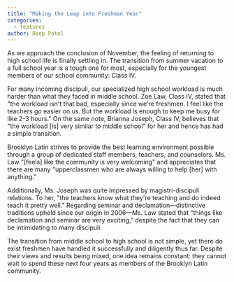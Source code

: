 ```yaml
---
title: "Making the Leap into Freshman Year"
categories:
  - features
author: Deep Patel
---
```


As we approach the conclusion of November, the feeling of returning to high school life is finally settling in. The transition from summer vacation to a full school year is a tough one for most, especially for the youngest members of our school community: Class IV.

For many incoming discipuli, our specialized high school workload is much harder than what they faced in middle school. Zoe Law, Class IV, stated that "the workload isn't that bad, especially since we're freshmen. I feel like the teachers go easier on us. But the workload is enough to keep me busy for like 2-3 hours." On the same note, Brianna Joseph, Class IV, believes that "the workload [is] very similar to middle school" for her and hence has had a simple transition.

Brooklyn Latin strives to provide the best learning environment possible through a group of dedicated staff members, teachers, and counselors. Ms. Law "[feels] like the community is very welcoming" and appreciates that there are many "upperclassmen who are always willing to help [her] with anything."

Additionally, Ms. Joseph was quite impressed by magistri-discipuli relations. To her, "the teachers know what they're teaching and do indeed teach it pretty well." Regarding seminar and declamation—distinctive  traditions upheld since our origin in 2006—Ms. Law stated that "things like declamation and seminar are very exciting," despite the fact that they can be intimidating to many discipuli.

The transition from middle school to high school is not simple, yet there do exist freshmen have handled it successfully and diligently thus far. Despite their views and results being mixed, one idea remains constant: they cannot wait to spend these next four years as members of the Brooklyn Latin community.
